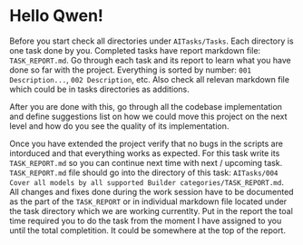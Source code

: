 # Hello Qwen!

Before you start check all directories under `AITasks/Tasks`. Each directory is one task done by you.
Completed tasks have report markdown file: `TASK_REPORT.md`. Go through each task and its report to learn what you have done so far with the project.
Everything is sorted by number: `001 Description...`, `002 Description`, etc. Also check all relevan markdown file which could be in tasks directories as additions.

After you are done with this, go through all the codebase implementation and define suggestions list on how we could move this project on the next level and how do you see the quality of its implementation.

Once you have extended the project verify that no bugs in the scripts are intorduced and that everything works as expected.
For this task write its `TASK_REPORT.md` so you can continue next time with next / upcoming task. `TASK_REPORT.md` file should go into the directory of this task: `AITasks/004 Cover all models by all supported Builder categories/TASK_REPORT.md`.
All changes and fixes done during the work session have to be documented as the part of the `TASK_REPORT` or in individual markdown file located under the task directory which we are working currentlty.
Put in the report the toal time required you to do the task from the moment I have assigned to you until the total completition. It could be somewhere at the top of the report.
